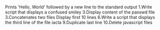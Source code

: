 Prints 'Hello, World' followed by a new line to the standard output
1.Write script that displays a confused smiley
3.Display content of the passwd file
3.Concatenates two files
Display first 10 lines
6.Write a script that displays the third line of the file iacta
9.Duplicate last line
10.Delete javascript files
